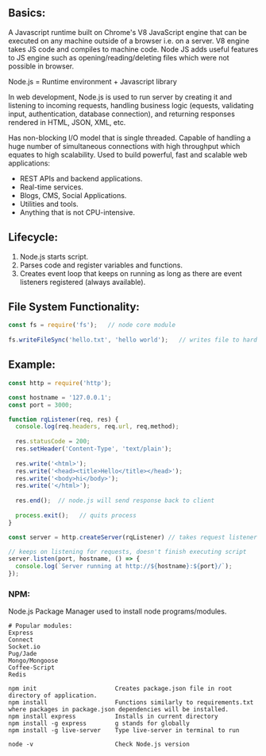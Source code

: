 ## Basics:
A Javascript runtime built on Chrome's V8 JavaScript engine that can be executed on any machine outside of a browser i.e. on a server. V8 engine takes JS code and compiles to machine code. Node JS adds useful features to JS engine such as opening/reading/deleting files which were not possible in browser.

Node.js = Runtime environment + Javascript library

In web development, Node.js is used to run server by creating it and listening to incoming requests, handling business logic (equests, validating input, authentication, database connection), and returning responses rendered in HTML, JSON, XML, etc.

Has non-blocking I/O model that is single threaded. Capable of handling a huge number of simultaneous connections with high
throughput which equates to high scalability. Used to build powerful, fast and scalable web applications:
- REST APIs and backend applications.
- Real-time services.
- Blogs, CMS, Social Applications.
- Utilities and tools.
- Anything that is not CPU-intensive.

## Lifecycle:
1) Node.js starts script.
2) Parses code and register variables and functions.
3) Creates event loop that keeps on running as long as there are event listeners registered (always available).

## File System Functionality:

```javascript
const fs = require('fs');   // node core module 
  
fs.writeFileSync('hello.txt', 'hello world');   // writes file to hard drive
```

## Example:
```javascript
const http = require('http');

const hostname = '127.0.0.1';
const port = 3000;

function rqListener(req, res) {
  console.log(req.headers, req.url, req,method);
  
  res.statusCode = 200;
  res.setHeader('Content-Type', 'text/plain');
  
  res.write('<html>');
  res.write('<head><title>Hello</title></head>');
  res.write('<body>hi</body>');
  res.write('</html>');
  
  res.end();  // node.js will send response back to client
  
  process.exit();   // quits process
}

const server = http.createServer(rqListener) // takes request listener as arg that will execute for every incoming request

// keeps on listening for requests, doesn't finish executing script
server.listen(port, hostname, () => {
  console.log(`Server running at http://${hostname}:${port}/`);
});
```

### NPM:
Node.js Package Manager used to install node programs/modules.

```
# Popular modules:
Express
Connect
Socket.io
Pug/Jade
Mongo/Mongoose
Coffee-Script
Redis

npm init                      Creates package.json file in root directory of application.
npm install                   Functions similarly to requirements.txt where packages in package.json dependencies will be installed.
npm install express           Installs in current directory
npm install -g express        g stands for globally
npm install -g live-server    Type live-server in terminal to run

node -v                       Check Node.js version
```


